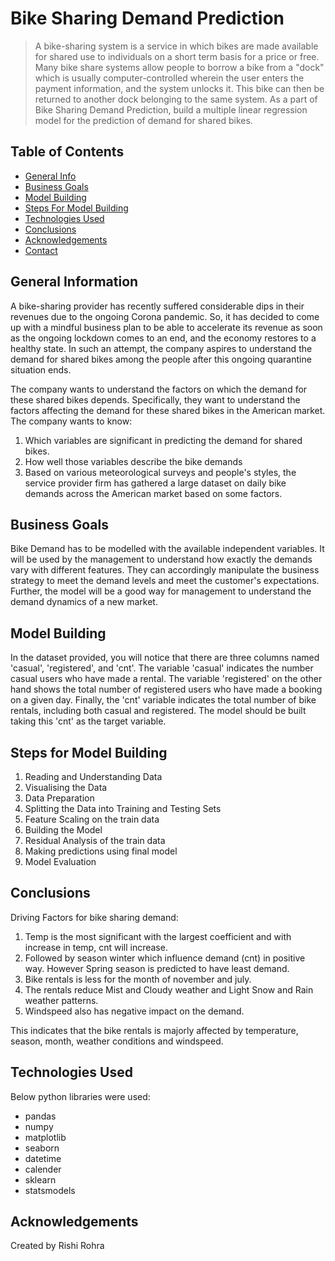 # Bike Sharing Demand Prediction
> A bike-sharing system is a service in which bikes are made available for shared use to individuals on a short term basis for a price or free. Many bike share systems allow people to borrow a bike from a "dock" which is usually computer-controlled wherein the user enters the payment information, and the system unlocks it. This bike can then be returned to another dock belonging to the same system. As a part of Bike Sharing Demand Prediction, build a multiple linear regression model for the prediction of demand for shared bikes. 




## Table of Contents
* [General Info](#general-information)
* [Business Goals](#business-goals)
* [Model Building](#model-building)
* [Steps For Model Building](#steps-for-model-building)
* [Technologies Used](#technologies-used)
* [Conclusions](#conclusions)
* [Acknowledgements](#acknowledgements)
* [Contact](#contact)

<!-- You can include any other section that is pertinent to your problem -->

## General Information
A bike-sharing provider has recently suffered considerable dips in their revenues due to the ongoing Corona pandemic. So, it has decided to come up with a mindful business plan to be able to accelerate its revenue as soon as the ongoing lockdown comes to an end, and the economy restores to a healthy state. In such an attempt, the company aspires to understand the demand for shared bikes among the people after this ongoing quarantine situation ends.

The company wants to understand the factors on which the demand for these shared bikes depends. Specifically, they want to understand the factors affecting the demand for these shared bikes in the American market. The company wants to know:
1. Which variables are significant in predicting the demand for shared bikes.
2. How well those variables describe the bike demands
3. Based on various meteorological surveys and people's styles, the service provider firm has gathered a large dataset on daily bike demands across the American market based on some factors.

## Business Goals
Bike Demand has to be modelled with the available independent variables. It will be used by the management to understand how exactly the demands vary with different features. They can accordingly manipulate the business strategy to meet the demand levels and meet the customer's expectations. Further, the model will be a good way for management to understand the demand dynamics of a new market.

## Model Building
In the dataset provided, you will notice that there are three columns named 'casual', 'registered', and 'cnt'. The variable 'casual' indicates the number casual users who have made a rental. The variable 'registered' on the other hand shows the total number of registered users who have made a booking on a given day. Finally, the 'cnt' variable indicates the total number of bike rentals, including both casual and registered. The model should be built taking this 'cnt' as the target variable.

## Steps for Model Building
1. Reading and Understanding Data
2. Visualising the Data
3. Data Preparation
4. Splitting the Data into Training and Testing Sets
5. Feature Scaling on the train data
6. Building the Model
7. Residual Analysis of the train data
8. Making predictions using final model
9. Model Evaluation

## Conclusions
Driving Factors for bike sharing demand:
1. Temp is the most significant with the largest coefficient and with increase in temp, cnt will increase.
2. Followed by season winter which influence demand (cnt) in positive way. However Spring season is predicted to have least demand.
3. Bike rentals is less for the month of november and july.
4. The rentals reduce Mist and Cloudy weather and Light Snow and Rain weather patterns.
5. Windspeed also has negative impact on the demand.

This indicates that the bike rentals is majorly affected by temperature, season, month, weather conditions and windspeed.



## Technologies Used
Below python libraries were used:
- pandas
- numpy
- matplotlib
- seaborn
- datetime
- calender
- sklearn
- statsmodels



## Acknowledgements
Created by Rishi Rohra




